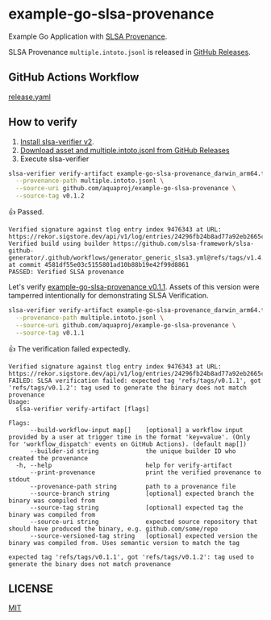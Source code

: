 # example-go-slsa-provenance

Example Go Application with [SLSA Provenance](https://slsa.dev/provenance/v0.2).

SLSA Provenance `multiple.intoto.jsonl` is released in [GitHub Releases](https://github.com/aquaproj/example-go-slsa-provenance/releases).

## GitHub Actions Workflow

[release.yaml](.github/workflows/release.yaml)

## How to verify

1. [Install slsa-verifier v2](https://github.com/slsa-framework/slsa-verifier#installation).
1. [Download asset and multiple.intoto.jsonl from GitHub Releases](https://github.com/aquaproj/example-go-slsa-provenance/releases)
1. Execute slsa-verifier

```sh
slsa-verifier verify-artifact example-go-slsa-provenance_darwin_arm64.tar.gz \
  --provenance-path multiple.intoto.jsonl \
  --source-uri github.com/aquaproj/example-go-slsa-provenance \
  --source-tag v0.1.2
```

:thumbsup: Passed.

```
Verified signature against tlog entry index 9476343 at URL: https://rekor.sigstore.dev/api/v1/log/entries/24296fb24b8ad77a92eb2665ca9575614bc6b0833267eca755ca5d2e8d5a563c2b70c310dad3c0f6
Verified build using builder https://github.com/slsa-framework/slsa-github-generator/.github/workflows/generator_generic_slsa3.yml@refs/tags/v1.4.0 at commit 4581df55e03c5155801ad10b88b19e42f99d8861
PASSED: Verified SLSA provenance
```

Let's verify [example-go-slsa-provenance v0.1.1](https://github.com/aquaproj/example-go-slsa-provenance/releases/tag/v0.1.1).
Assets of this version were tamperred intentionally for demonstrating SLSA Verification.

```sh
slsa-verifier verify-artifact example-go-slsa-provenance_darwin_arm64.tar.gz \
  --provenance-path multiple.intoto.jsonl \
  --source-uri github.com/aquaproj/example-go-slsa-provenance \
  --source-tag v0.1.1
```

:thumbsup: The verification failed expectedly.

```
Verified signature against tlog entry index 9476343 at URL: https://rekor.sigstore.dev/api/v1/log/entries/24296fb24b8ad77a92eb2665ca9575614bc6b0833267eca755ca5d2e8d5a563c2b70c310dad3c0f6
FAILED: SLSA verification failed: expected tag 'refs/tags/v0.1.1', got 'refs/tags/v0.1.2': tag used to generate the binary does not match provenance
Usage:
  slsa-verifier verify-artifact [flags]

Flags:
      --build-workflow-input map[]    [optional] a workflow input provided by a user at trigger time in the format 'key=value'. (Only for 'workflow_dispatch' events on GitHub Actions). (default map[])
      --builder-id string             the unique builder ID who created the provenance
  -h, --help                          help for verify-artifact
      --print-provenance              print the verified provenance to stdout
      --provenance-path string        path to a provenance file
      --source-branch string          [optional] expected branch the binary was compiled from
      --source-tag string             [optional] expected tag the binary was compiled from
      --source-uri string             expected source repository that should have produced the binary, e.g. github.com/some/repo
      --source-versioned-tag string   [optional] expected version the binary was compiled from. Uses semantic version to match the tag

expected tag 'refs/tags/v0.1.1', got 'refs/tags/v0.1.2': tag used to generate the binary does not match provenance
```

## LICENSE

[MIT](LICENSE)
